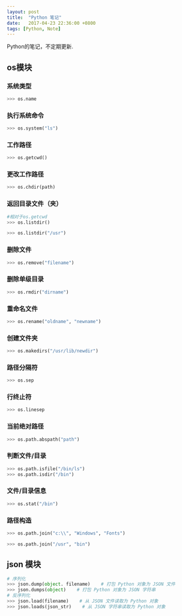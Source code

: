 ```yaml
---
layout: post
title:  "Python 笔记"
date:   2017-04-23 22:36:00 +0800
tags: [Python, Note]
---
```


Python的笔记，不定期更新.

## os模块

### 系统类型
```python
>>> os.name
```

### 执行系统命令
```python
>>> os.system("ls")
```

### 工作路径
```python
>>> os.getcwd()
```
### 更改工作路径
```python
>>> os.chdir(path)
```
### 返回目录文件（夹）
```python
#相对于os.getcwd
>>> os.listdir()
```

```python
>>> os.listdir("/usr")
```

### 删除文件
```python
>>> os.remove("filename")
```

### 删除单级目录
```python
>>> os.rmdir("dirname")
```

### 重命名文件
```python
>>> os.rename("oldname", "newname")
```

### 创建文件夹
```python
>>> os.makedirs("/usr/lib/newdir")
```

### 路径分隔符
```python
>>> os.sep
```

### 行终止符
```python
>>> os.linesep
```

### 当前绝对路径
```python
>>> os.path.abspath("path")
```

### 判断文件/目录
```python
>>> os.path.isfile("/bin/ls")
>>> os.path.isdir("/bin")
```

### 文件/目录信息
```python
>>> os.stat("/bin")
```

### 路径构造
```python
>>> os.path.join("c:\\", "Windows", "Fonts")
```

```python
>>> os.path.join("/usr", "bin")
```

## json 模块
```python
# 序列化
>>> json.dump(object. filename)    # 打包 Python 对象为 JSON 文件
>>> json.dumps(object)    # 打包 Python 对象为 JSON 字符串
# 反序列化
>>> json.load(filename)    # 从 JSON 文件读取为 Python 对象
>>> json.loads(json_str)    # 从 JSON 字符串读取为 Python 对象
```
